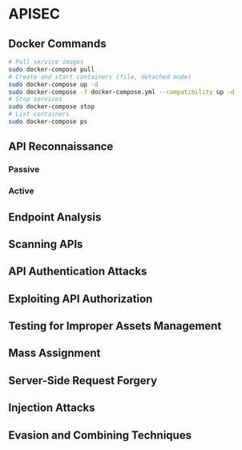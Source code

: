 # APISEC

## Docker Commands

```bash
# Pull service images
sudo docker-compose pull
# Create and start containers (file, detached mode)
sudo docker-compose up -d
sudo docker-compose -f docker-compose.yml --compatibility up -d
# Stop services
sudo docker-compose stop
# List containers
sudo docker-compose ps
```

## API Reconnaissance

### Passive

### Active

## Endpoint Analysis

## Scanning APIs

## API Authentication Attacks

## Exploiting API Authorization

## Testing for Improper Assets Management

## Mass Assignment

## Server-Side Request Forgery

## Injection Attacks

## Evasion and Combining Techniques
